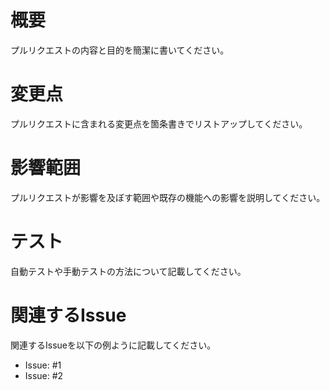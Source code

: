 # 概要
プルリクエストの内容と目的を簡潔に書いてください。

# 変更点
プルリクエストに含まれる変更点を箇条書きでリストアップしてください。

# 影響範囲
プルリクエストが影響を及ぼす範囲や既存の機能への影響を説明してください。

# テスト
自動テストや手動テストの方法について記載してください。

# 関連するIssue

関連するIssueを以下の例ように記載してください。

- Issue: #1
- Issue: #2
  